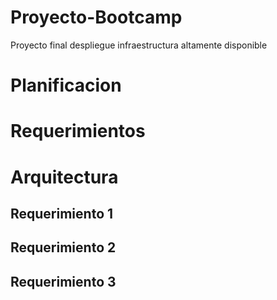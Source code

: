 # Proyecto-Bootcamp
Proyecto final despliegue infraestructura altamente disponible
# Planificacion
# Requerimientos
# Arquitectura

## Requerimiento 1
## Requerimiento 2
## Requerimiento 3
